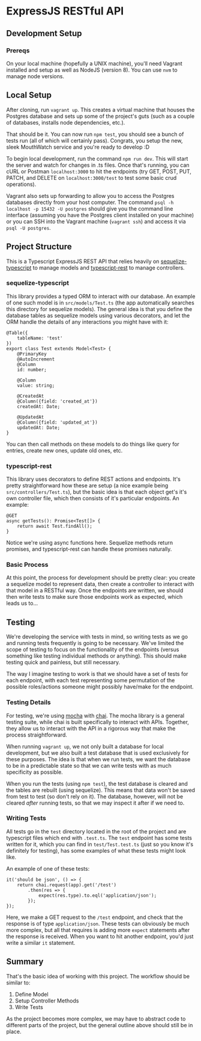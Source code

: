 # ExpressJS RESTful API

## Development Setup
### Prereqs
On your local machine (hopefully a UNIX machine), you'll need Vagrant installed and setup as well as NodeJS (version 8).  You can use `nvm` to manage node versions.

## Local Setup
After cloning, run `vagrant up`.  This creates a virtual machine that houses the Postgres database and sets up some of the project's guts (such as a couple of databases, installs node dependencies, etc.).

That should be it.  You can now run `npm test`, you should see a bunch of tests run (all of which will certainly pass).  Congrats, you setup the new, sleek MouthWatch service and you're ready to develop :D

To begin local development, run the command `npm run dev`.  This will start the server and watch for changes in .ts files.  Once that's running, you can cURL or Postman `localhost:3000` to hit the endpoints (try GET, POST, PUT, PATCH, and DELETE on `localhost:3000/test` to test some basic crud operations).

Vagrant also sets up forwarding to allow you to access the Postgres databases directly from your host computer.  The command `psql -h localhost -p 15432 -U postgres` should give you the command line interface (assuming you have the Postgres client installed on your machine) or you can SSH into the Vagrant machine (`vagrant ssh`) and access it via `psql -U postgres`.

## Project Structure
This is a Typescript ExpressJS REST API that relies heavily on [sequelize-typescript](https://www.npmjs.com/package/sequelize-typescript) to manage models and [typescript-rest](https://www.npmjs.com/package/typescript-rest) to manage controllers.

### sequelize-typescript
This library provides a typed ORM to interact with our database.  An example of one such model is in `src/models/Test.ts` (the app automatically searches this directory for sequelize models).  The general idea is that you define the database tables as sequelize models using various decorators, and let the ORM handle the details of any interactions you might have with it:

    @Table({
        tableName: 'test'
    })
    export class Test extends Model<Test> {
        @PrimaryKey
        @AutoIncrement
        @Column
        id: number;
        
        @Column
        value: string;
    
        @CreatedAt
        @Column({field: 'created_at'})
        createdAt: Date;
    
        @UpdatedAt
        @Column({field: 'updated_at'})
        updatedAt: Date;
    }
You can then call methods on these models to do things like query for entries, create new ones, update old ones, etc.

### typescript-rest
This library uses decorators to define REST actions and endpoints.  It's pretty straightforward how these are setup (a nice example being `src/controllers/Test.ts`), but the basic idea is that each object get's it's own controller file, which then consists of it's particular endpoints.  An example:

    @GET
    async getTests(): Promise<Test[]> {
        return await Test.findAll();
    }
Notice we're using async functions here.  Sequelize methods return promises, and typescript-rest can handle these promises naturally.

### Basic Process
At this point, the process for development should be pretty clear: you create a sequelize model to represent data, then create a controller to interact with that model in a RESTful way.  Once the endpoints are written, we should then write tests to make sure those endpoints work as expected, which leads us to...

## Testing
We're developing the service with tests in mind, so writing tests as we go and running tests frequently is going to be necessary.  We've limited the scope of testing to focus on the functionality of the endpoints (versus something like testing individual methods or anything).  This should make testing quick and painless, but still necessary.

The way I imagine testing to work is that we should have a set of tests for each endpoint, with each test representing some permutation of the possible roles/actions someone might possibly have/make for the endpoint.

### Testing Details
For testing, we're using [mocha](https://www.npmjs.com/package/mocha) with [chai](https://www.npmjs.com/package/chai).  The mocha library is a general testing suite, while chai is built specifically to interact with APIs.  Together, they allow us to interact with the API in a rigorous way that make the process straightforward.

When running `vagrant up`, we not only built a database for local development, but we also built a test database that is used exclusively for these purposes.  The idea is that when we run tests, we want the database to be in a predictable state so that we can write tests with as much specificity as possible.

When you run the tests (using `npm test`), the test database is cleared and the tables are rebuilt (using sequelize).  This means that data won't be saved from test to test (so don't rely on it).  The database, however, will not be cleared *after* running tests, so that we may inspect it after if we need to.

### Writing Tests
All tests go in the `test` directory located in the root of the project and are typescript files which end with `.test.ts`.  The `test` endpoint has some tests written for it, which you can find in `test/Test.test.ts` (just so you know it's definitely for testing), has some examples of what these tests might look like.

An example of one of these tests:

    it('should be json', () => {
		return chai.request(app).get('/test')
			.then(res => {
				expect(res.type).to.eql('application/json');
			});
	});

Here, we make a GET request to the `/test` endpoint, and check that the response is of type `application/json`.  These tests can obviously be much more complex, but all that requires is adding more `expect` statements after the response is received.  When you want to hit another endpoint, you'd just write a similar `it` statement.

## Summary
That's the basic idea of working with this project.  The workflow should be similar to:

 1. Define Model
 2. Setup Controller Methods
 3. Write Tests

As the project becomes more complex, we may have to abstract code to different parts of the project, but the general outline above should still be in place.
